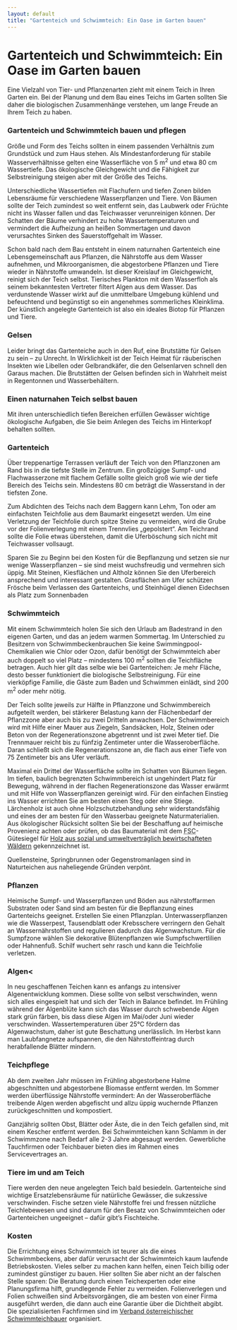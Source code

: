 ```yaml
---
layout: default
title: "Gartenteich und Schwimmteich: Ein Oase im Garten bauen"
---
```


# Gartenteich und Schwimmteich: Ein Oase im Garten bauen

Eine Vielzahl von Tier- und Pflanzenarten zieht mit einem Teich in Ihren Garten ein. Bei der Planung und dem Bau eines Teichs im Garten sollten Sie daher die biologischen Zusammenhänge verstehen, um lange Freude an Ihrem Teich zu haben.

### Gartenteich und Schwimmteich bauen und pflegen

Größe und Form des Teichs sollten in einem passenden Verhältnis zum Grundstück und zum Haus stehen. Als Mindestanforderung für stabile Wasserverhältnisse gelten eine Wasserfläche von 5 m<sup>2</sup> und etwa 80 cm Wassertiefe. Das ökologische Gleichgewicht und die Fähigkeit zur Selbstreinigung steigen aber mit der Größe des Teichs.

Unterschiedliche Wassertiefen mit Flachufern und tiefen Zonen bilden Lebensräume für verschiedene Wasserpflanzen und Tiere. Von Bäumen sollte der Teich zumindest so weit entfernt sein, das Laubwerk oder Früchte nicht ins Wasser fallen und das Teichwasser verunreinigen können. Der Schatten der Bäume verhindert zu hohe Wassertemperaturen und vermindert die Aufheizung an heißen Sommertagen und davon verursachtes Sinken des Sauerstoffgehalt im Wasser.

Schon bald nach dem Bau entsteht in einem naturnahen Gartenteich eine Lebensgemeinschaft aus Pflanzen, die Nährstoffe aus dem Wasser aufnehmen, und Mikroorganismen, die abgestorbene Pflanzen und Tiere wieder in Nährstoffe umwandeln. Ist dieser Kreislauf im Gleichgewicht, reinigt sich der Teich selbst. Tierisches Plankton mit dem Wasserfloh als seinem bekanntesten Vertreter filtert Algen aus dem Wasser. Das verdunstende Wasser wirkt auf die unmittelbare Umgebung kühlend und befeuchtend und begünstigt so ein angenehmes sommerliches Kleinklima. Der künstlich angelegte Gartenteich ist also ein ideales Biotop für Pflanzen und Tiere.

### Gelsen

Leider bringt das Gartenteiche auch in den Ruf, eine Brutstätte für Gelsen zu sein – zu Unrecht. In Wirklichkeit ist der Teich Heimat für räuberischen Insekten wie Libellen oder Gelbrandkäfer, die den Gelsenlarven schnell den Garaus machen. Die Brutstätten der Gelsen befinden sich in Wahrheit meist in Regentonnen und Wasserbehältern.

### Einen naturnahen Teich selbst bauen

Mit ihren unterschiedlich tiefen Bereichen erfüllen Gewässer wichtige ökologische Aufgaben, die Sie beim Anlegen des Teichs im Hinterkopf behalten sollten.

### Gartenteich

Über treppenartige Terrassen verläuft der Teich von den Pflanzzonen am Rand bis in die tiefste Stelle im Zentrum. Ein großzügige Sumpf- und Flachwasserzone mit flachem Gefälle sollte gleich groß wie wie der tiefe Bereich des Teichs sein. Mindestens 80 cm beträgt die Wasserstand in der tiefsten Zone.

Zum Abdichten des Teichs nach dem Baggern kann Lehm, Ton oder am einfachsten Teichfolie aus dem Baumarkt eingesetzt werden. Um eine Verletzung der Teichfolie durch spitze Steine zu vermeiden, wird die Grube vor der Folienverlegung mit einem Trennvlies „gepolstert“. Am Teichrand sollte die Folie etwas überstehen, damit die Uferböschung sich nicht mit Teichwasser vollsaugt.

Sparen Sie zu Beginn bei den Kosten für die Bepflanzung und setzen sie nur wenige Wasserpflanzen – sie sind meist wuchsfreudig und vermehren sich üppig. Mit Steinen, Kiesflächen und Altholz können Sie den Uferbereich ansprechend und interessant gestalten. Grasflächen am Ufer schützen Frösche beim Verlassen des Gartenteichs, und Steinhügel dienen Eidechsen als Platz zum Sonnenbaden

### Schwimmteich

Mit einem Schwimmteich holen Sie sich den Urlaub am Badestrand in den eigenen Garten, und das an jedem warmen Sommertag. Im Unterschied zu Besitzern von Schwimmbeckenbrauchen Sie keine Swimmingpool-Chemikalien wie Chlor oder Ozon, dafür benötigt der Schwimmteich aber auch doppelt so viel Platz – mindestens 100 m<sup>2</sup> sollten die Teichfläche betragen. Auch hier gilt das selbe wie bei Gartenteichen: Je mehr Fläche, desto besser funktioniert die biologische Selbstreinigung. Für eine vierköpfige Familie, die Gäste zum Baden und Schwimmen einlädt, sind 200 m<sup>2</sup> oder mehr nötig.

Der Teich sollte jeweils zur Hälfte in Pflanzzone und Schwimmbereich aufgeteilt werden, bei stärkerer Belastung kann der Flächenbedarf der Pflanzzone aber auch bis zu zwei Dritteln anwachsen. Der Schwimmbereich wird mit Hilfe einer Mauer aus Ziegeln, Sandsäcken, Holz, Steinen oder Beton von der Regenerationszone abgetrennt und ist zwei Meter tief. Die Trennmauer reicht bis zu fünfzig Zentimeter unter die Wasseroberfläche. Daran schließt sich die Regenerationszone an, die flach aus einer Tiefe von 75 Zentimeter bis ans Ufer verläuft.

Maximal ein Drittel der Wasserfläche sollte im Schatten von Bäumen liegen. Im tiefen, baulich begrenzten Schwimmbereich ist ungehindert Platz für Bewegung, während in der flachen Regenerationszone das Wasser erwärmt und mit Hilfe von Wasserpflanzen gereinigt wird. Für den einfachen Einstieg ins Wasser errichten Sie am besten einen Steg oder eine Stiege. Lärchenholz ist auch ohne Holzschutzbehandlung sehr widerstandsfähig und eines der am besten für den Wasserbau geeignete Naturmaterialien. Aus ökologischer Rücksicht sollten Sie bei der Beschaffung auf heimische Provenienz achten oder prüfen, ob das Baumaterial mit dem <acronym title="Forest Stewardship Council"><span class="caps">FSC</span></acronym>-Gütesiegel für <a href="http://www.wwf.at/de/fsc/">Holz aus sozial und umweltverträglich bewirtschafteten Wäldern</a> gekennzeichnet ist. 

Quellensteine, Springbrunnen oder Gegenstromanlagen sind in Naturteichen aus naheliegende Gründen verpönt.

### Pflanzen

Heimische Sumpf- und Wasserpflanzen und Böden aus nährstoffarmen Substraten oder Sand sind am besten für die Bepflanzung eines Gartenteichs geeignet. Erstellen Sie einen Pflanzplan. Unterwasserpflanzen wie die Wasserpest, Tausendblatt oder Krebsschere verringern den Gehalt an Wassernährstoffen und regulieren dadurch das Algenwachstum. Für die Sumpfzone wählen Sie dekorative Blütenpflanzen wie Sumpfschwertlilien oder Hahnenfuß. Schilf wuchert sehr rasch und kann die Teichfolie verletzen.

### Algen<

In neu geschaffenen Teichen kann es anfangs zu intensiver Algenentwicklung kommen. Diese sollte von selbst verschwinden, wenn sich alles eingespielt hat und sich der Teich in Balance befindet. Im Frühling während der Algenblüte kann sich das Wasser durch schwebende Algen stark grün färben, bis dass diese Algen im Mai/oder Juni wieder verschwinden. Wassertemperaturen über 25°C fördern das Algenwachstum, daher ist gute Beschattung unerlässlich. Im Herbst kann man Laubfangnetze aufspannen, die den Nährstoffeintrag durch herabfallende Blätter mindern.

### Teichpflege

Ab dem zweiten Jahr müssen im Frühling abgestorbene Halme abgeschnitten und abgestorbene Biomasse entfernt werden. Im Sommer werden überflüssige Nährstoffe vermindert: An der Wasseroberfläche treibende Algen werden abgefischt und allzu üppig wuchernde Pflanzen zurückgeschnitten und kompostiert. </p><p>Ganzjährig sollten Obst, Blätter oder Äste, die in den Teich gefallen sind, mit einem Kescher entfernt werden. Bei Schwimmteichen kann Schlamm in der Schwimmzone nach Bedarf alle 2-3 Jahre abgesaugt werden. Gewerbliche Tauchfirmen oder Teichbauer bieten dies im Rahmen eines Servicevertrages an.

### Tiere im und am Teich

Tiere werden den neue angelegten Teich bald besiedeln. Gartenteiche sind wichtige Ersatzlebensräume für natürliche Gewässer, die sukzessive verschwinden. Fische setzen viele Nährstoffe frei und fressen nützliche Teichlebewesen und sind darum für den Besatz von Schwimmteichen oder Gartenteichen ungeeignet – dafür gibt’s Fischteiche.

### Kosten

Die Errichtung eines Schwimmteich ist teurer als die eines Schwimmbeckens, aber dafür verursacht der Schwimmteich kaum laufende Betriebskosten. Vieles selber zu machen kann helfen, einen Teich billig oder zumindest günstiger zu bauen. Hier sollten Sie aber nicht an der falschen Stelle sparen: Die Beratung durch einen Teichexperten oder eine Planungsfirma hilft, grundlegende Fehler zu vermeiden. Folienverlegen und Folien schweißen sind Arbeitsvorgängen, die am besten von einer Firma ausgeführt werden, die dann auch eine Garantie über die Dichtheit abgibt. Die spezialisierten Fachfirmen sind im [Verband österreichischer Schwimmteichbauer](http://www.schwimmteich.co.at/) organisiert.

